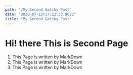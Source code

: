 ```yaml
---
path: "/My Second Gatsby Post"
date: "2020-07-13T17:12:33.962Z"
title: "My Second Gatsby Post"
---
```


# Hi! there This is Second Page

1. This Page is written by MarkDown 
2. This Page is written by MarkDown 
3. This Page is written by MarkDown 








